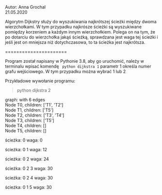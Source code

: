 Autor: Anna Grochal  
21.05.2020

Algorytm Dijkstry służy do wyszukiwania najkrótszej ścieżki między dwoma 
wierzchołkami. W tym przypadku najkrósze ścieżki są wyszukiwane pomiędzy korzeniem
a każdym innym wierzchołkiem.
Polega on na tym, że po dotarciu do wierzchołka jakąś ścieżką, sprawdzana jest 
waga tej ścieżki i jeśli jest on mniejsza niż dotychczasowa, to ta ścieżka jest 
najkrótsza.

======================

Program został napisany w Pythonie 3.8, aby go uruchomić, należy w terminalu 
wpisać komendę
` python dijkstra 1`
parametr 1 określa numer grafu wejściowego.
W tym przypadku można wybrać 1 lub 2

Przykładowe wywołanie programu:
>python dijkstra 2
>
graph: with 6 edges  
Node T0, children: ['T1', 'T2']  
Node T1, children: ['T5']  
Node T2, children: ['T3', 'T4']  
Node T3, children: ['T5']  
Node T4, children: []  
Node T5, children: []  

ścieżka:
0
waga:
0

ścieżka:
0 1
waga:
12

ścieżka:
0 2
waga:
24

ścieżka:
0 2 3
waga:
30

ścieżka:
0 2 4
waga:
30

ścieżka:
0 1 5
waga:
30

